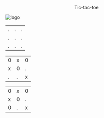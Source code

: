 <p align="center">
  Tic-tac-toe
</p>

<p align="center">

  ![logo](https://upload.wikimedia.org/wikipedia/commons/thumb/3/32/Tic_tac_toe.svg/1200px-Tic_tac_toe.svg.png)

</p>

||||           
|---|---|---|  
| . | . | . | 
| . | . | . |  
| . | . | . |  

||||           
|---|---|---|  
| 0 | x | 0 |  
| x | 0 | . |  
| . | . | x |  

||||           
|---|---|---|  
| 0 | x | 0 |  
| x | 0 | . |  
| 0 | . | x | 
